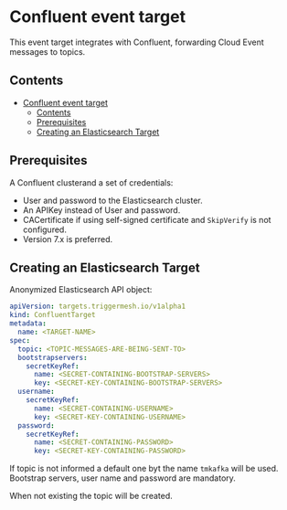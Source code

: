 # Confluent event target

This event target integrates with Confluent, forwarding Cloud Event messages to topics.

## Contents

- [Confluent event target](#confluent-event-target)
  - [Contents](#contents)
  - [Prerequisites](#prerequisites)
  - [Creating an Elasticsearch Target](#creating-an-elasticsearch-target)

## Prerequisites

A Confluent clusterand a set of credentials:

- User and password to the Elasticsearch cluster.
- An APIKey instead of User and password.
- CACertificate if using self-signed certificate and `SkipVerify` is not configured.
- Version 7.x is preferred.

## Creating an Elasticsearch Target

Anonymized Elasticsearch API object:

```yaml
apiVersion: targets.triggermesh.io/v1alpha1
kind: ConfluentTarget
metadata:
  name: <TARGET-NAME>
spec:
  topic: <TOPIC-MESSAGES-ARE-BEING-SENT-TO>
  bootstrapservers:
    secretKeyRef:
      name: <SECRET-CONTAINING-BOOTSTRAP-SERVERS>
      key: <SECRET-KEY-CONTAINING-BOOTSTRAP-SERVERS>
  username:
    secretKeyRef:
      name: <SECRET-CONTAINING-USERNAME>
      key: <SECRET-KEY-CONTAINING-USERNAME>
  password:
    secretKeyRef:
      name: <SECRET-CONTAINING-PASSWORD>
      key: <SECRET-KEY-CONTAINING-PASSWORD>
```

If topic is not informed a default one byt the name `tmkafka` will be used. Bootstrap servers, user name and password are mandatory.

When not existing the topic will be created.